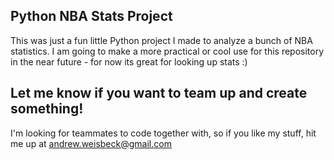 ## Python NBA Stats Project

This was just a fun little Python project I made to analyze a bunch of NBA statistics. I am going to make a more practical or cool use for this repository in the near future - for now its great for looking up stats :)

## Let me know if you want to team up and create something!

I'm looking for teammates to code together with, so if you like my stuff, hit me up at andrew.weisbeck@gmail.com
